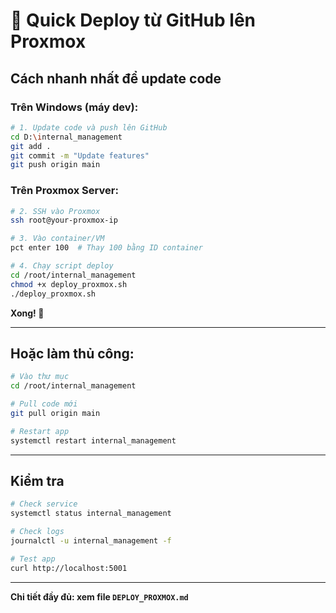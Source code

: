 # 🚀 Quick Deploy từ GitHub lên Proxmox

## Cách nhanh nhất để update code

### **Trên Windows (máy dev):**

```bash
# 1. Update code và push lên GitHub
cd D:\internal_management
git add .
git commit -m "Update features"
git push origin main
```

### **Trên Proxmox Server:**

```bash
# 2. SSH vào Proxmox
ssh root@your-proxmox-ip

# 3. Vào container/VM
pct enter 100  # Thay 100 bằng ID container

# 4. Chạy script deploy
cd /root/internal_management
chmod +x deploy_proxmox.sh
./deploy_proxmox.sh
```

**Xong! 🎉**

---

## Hoặc làm thủ công:

```bash
# Vào thư mục
cd /root/internal_management

# Pull code mới
git pull origin main

# Restart app
systemctl restart internal_management
```

---

## Kiểm tra

```bash
# Check service
systemctl status internal_management

# Check logs
journalctl -u internal_management -f

# Test app
curl http://localhost:5001
```

---

**Chi tiết đầy đủ: xem file `DEPLOY_PROXMOX.md`**

